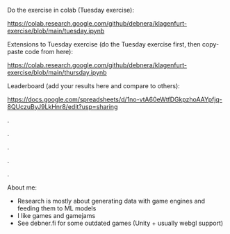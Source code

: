 Do the exercise in colab (Tuesday exercise):

https://colab.research.google.com/github/debnera/klagenfurt-exercise/blob/main/tuesday.ipynb

Extensions to Tuesday exercise (do the Tuesday exercise first, then copy-paste code from here):

https://colab.research.google.com/github/debnera/klagenfurt-exercise/blob/main/thursday.ipynb

Leaderboard (add your results here and compare to others):

https://docs.google.com/spreadsheets/d/1no-vtA60eWtfDGkpzhoAAYpfjq-8QUczuByJ9LkHnr8/edit?usp=sharing

.

.

.

.

.

About me:
- Research is mostly about generating data with game engines and feeding them to ML models
- I like games and gamejams
- See debner.fi for some outdated games (Unity + usually webgl support)

